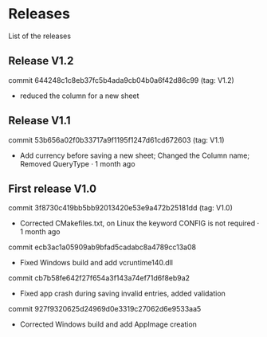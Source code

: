 # Releases

List of the releases

## Release V1.2

commit 644248c1c8eb37fc5b4ada9cb04b0a6f42d86c99 (tag: V1.2)

* reduced the column for a new sheet


## Release V1.1

commit 53b656a02f0b33717a9f1195f1247d61cd672603 (tag: V1.1)

* Add currency before saving a new sheet; Changed the Column name; Removed QueryType · 1 month ago

## First release V1.0

commit 3f8730c419bb5bb92013420e53e9a472b25181dd (tag: V1.0)

* Corrected CMakefiles.txt, on Linux the keyword CONFIG is not required · 1 month ago

commit ecb3ac1a05909ab9bfad5cadabc8a4789cc13a08

* Fixed Windows build and add vcruntime140.dll

commit cb7b58fe642f27f654a3f143a74ef71d6f8eb9a2

* Fixed app crash during saving invalid entries, added validation

commit 927f9320625d24969d0e3319c27062d6e9533aa5

* Corrected Windows build and add AppImage creation
